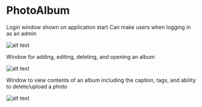# PhotoAlbum

Login window shown on application start
Can make users when logging in as an admin

![alt text](https://i.imgur.com/8smVRqG.png)

Window for adding, editing, deleting, and opening an album

![alt text](https://i.imgur.com/yDKJY6w.png)

Window to view contents of an album including the caption, tags, and ability to delete/upload a photo

![alt text](https://i.imgur.com/vhuI0mV.png)
